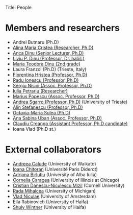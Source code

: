 ﻿Title: People

# Members and researchers
- Andrei Butnaru (Ph.D)
- [Alina Maria Cristea (Researcher, Ph.D)](/people/alina.html)
- [Anca Dinu (Senior Lecturer, Ph.D)](/people/anca.html)
- [Liviu P. Dinu (Professor, Dr. habil.)](/people/liviu.html)
- [Maria Teodora Dinu (2nd grade)](/people/maria.html)
- Laura Franzoi (Ph.D) (Trieste, Italy)
- [Florentina Hristea (Professor, Ph.D)](http://fmi.unibuc.ro/en/cv.php/cs/hristea_florentina_en)
- [Radu Ionescu (Professor, Ph.D)](http://raduionescu.herokuapp.com/)
- [Sergiu Nisioi (Assoc. Professor, Ph.D)](/people/snisioi.html)
- [Iulia Petrariu (Researcher)](/people/iulia_petrariu.html)
- [Marius Popescu (Assoc. Professor, Ph.D)](http://fmi.unibuc.ro/ro/popescu_marius)
- [Andrea Sgarro (Professor, Ph.D)](http://www.dmi.units.it/~sgarro/) (University of Trieste)
- [Alin Stefanescu (Professor, Ph.D)](http://alin.stefanescu.eu/)
- [Octavia-Maria Șulea (Ph.D)](/people/omsulea.html)
- [Ana Sabina Uban (Assoc. Professor, Ph.D)](/people/anauban.html)
- [Claudiu Creanga (Assistant Professor, Ph.D candidate)](/people/claudiu-creanga.html)
- Ioana Vlad (Ph.D st.)

# External collaborators
- [Andreea Calude](http://www.calude.net/andreea/) (University of Waikato)
- [Ioana Chițoran](http://www.clillac-arp.univ-paris-diderot.fr/user/ioana_chitoran) (Université Paris Diderot)
- [Adriana Birlutiu](http://adrianabirlutiu.uab.ro/index.html) (University of Alba Iulia)
- [Cornelia Caragea](http://www.cse.unt.edu/~ccaragea/research.html) (University of Illinois at Chicago) 
- [Cristian Danescu-Niculescu Mizil](http://www.mpi-sws.org/~cristian/) (Cornell University)
- [Rada Mihalcea](http://web.eecs.umich.edu/~mihalcea/) (University of Michigan)
- [Vlad Niculae](http://vene.ro/) (University of Amsterdam)
- Ella Rabinovich (University of Haifa)
- [Shuly Wintner](http://cs.haifa.ac.il/~shuly/Shuly_Wintner/Home.html) (University of Haifa)
